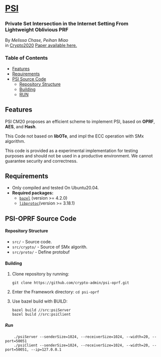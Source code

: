 

# [PSI](https://eprint.iacr.org/2020/729.pdf)


### Private Set Intersection in the Internet Setting From Lightweight Oblivious PRF

By *Melissa Chase, Peihan Miao* <br>in [Crypto2020](https://crypto.iacr.org/2020/acceptedpapers.php)
[Paper available here.](https://eprint.iacr.org/2020/729.pdf)


### Table of Contents

- [Features](#features)
- [Requirements](#requirements)
- [PSI Source Code](#aby-source-code)
    - [Repository Structure](#repository-structure)
    - [Building](#building-the-aby-framework)
    - [RUN](#testing)

Features
---
PSI CM20 proposes an  efficient scheme to implement PSI, based on **OPRF**, **AES**, and **Hash**. 

This Code not based on **libOTe**, and impl the ECC operation with SMx algorithm.


This code is provided as a experimental implementation for testing purposes and should not be used in a productive environment. We cannot guarantee security and correctness.

Requirements
---

* Only compiled and tested On Ubuntu20.04.
* **Required packages:**
  * [`bazel`](https://bazel.build/start/cpp) (version >= 4.2.0)
  * [`libprotoc`](https://developers.google.com/protocol-buffers/docs/cpptutorial)(version >= 3.18.1)
  

PSI-OPRF Source Code
---
#### Repository Structure
* `src/`    - Source code.
 * `src/crypto/` - Source of SMx algorith.
 * `src/proto/` - Define protobuf
#### Building

1. Clone repository by running:
    ```
   git clone https://github.com/crypto-admin/psi-oprf.git
    ```

2. Enter the Framework directory: `cd psi-oprf`

3. Use bazel build with BUILD:
    ```
    bazel build //src:psiServer
    bazel build //src:psiClient
    ```

##### Run
```
    ./psiServer --senderSize=1024, --receiverSize=1024, --width=20, --port=50051
    ./psiClient --senderSize=1024, --receiverSize=1024, --width=20, --port=50051, --ip=127.0.0.1
```
